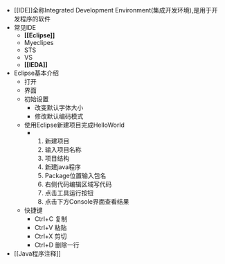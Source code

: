- [[IDE]]全称Integrated Development Environment(集成开发环境),是用于开发程序的软件
- 常见IDE
	- **[[Eclipse]]**
	- Myeclipes
	- STS
	- VS
	- **[[IEDA]]**
- Eclipse基本介绍
	- 打开
	- 界面
	- 初始设置
		- 改变默认字体大小
		- 修改默认编码模式
	- 使用Eclipse新建项目完成HelloWorld
		- 1. 新建项目
		  2. 输入项目名称
		  3. 项目结构
		  4. 新建java程序
		  5. Package位置输入包名
		  6. 右侧代码编辑区域写代码
		  7. 点击工具运行按钮
		  8. 点击下方Console界面查看结果
	- 快捷键
		- Ctrl+C 复制
		- Ctrl+V 粘贴
		- Ctrl+X 剪切
		- Ctrl+D 删除一行
- [[Java程序注释]]